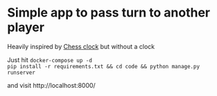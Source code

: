 # Simple app to pass turn to another player

Heavily inspired by [Chess clock](https://en.wikipedia.org/wiki/Chess_clock) but without a clock

Just hit
`docker-compose up -d`  
`pip install -r requirements.txt && cd code && python manage.py runserver`  

and visit http://localhost:8000/

